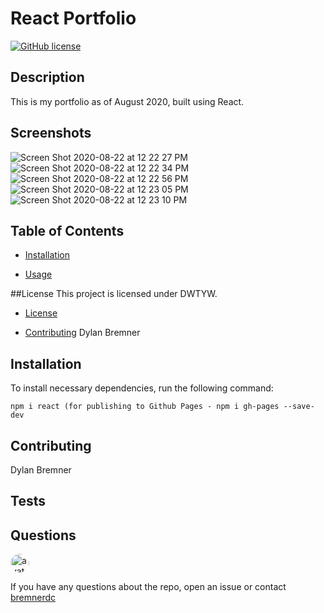 
# React Portfolio
[![GitHub license](https://img.shields.io/badge/license-DWTYW-blue.svg)](https://github.com/bremnerdc/MyReactPortfolio)

## Description

This is my portfolio as of August 2020, built using React.

## Screenshots
![Screen Shot 2020-08-22 at 12 22 27 PM](https://user-images.githubusercontent.com/61300825/90964079-4a2ba380-e472-11ea-9820-3d93459c6494.png)
![Screen Shot 2020-08-22 at 12 22 34 PM](https://user-images.githubusercontent.com/61300825/90964087-50218480-e472-11ea-8843-8d6d4dd4195f.png)
![Screen Shot 2020-08-22 at 12 22 56 PM](https://user-images.githubusercontent.com/61300825/90964090-531c7500-e472-11ea-94a8-a681c4184f2c.png)
![Screen Shot 2020-08-22 at 12 23 05 PM](https://user-images.githubusercontent.com/61300825/90964093-56176580-e472-11ea-9984-90c29aaceea1.png)
![Screen Shot 2020-08-22 at 12 23 10 PM](https://user-images.githubusercontent.com/61300825/90964094-59aaec80-e472-11ea-84de-26f45daebcb8.png)

## Table of Contents 

* [Installation](#installation)

* [Usage](#usage)

##License
      This project is licensed under DWTYW.
      
* [License](#license)

* [Contributing](#contributing)
Dylan Bremner

## Installation

To install necessary dependencies, run the following command:

```
npm i react (for publishing to Github Pages - npm i gh-pages --save-dev
```

## Contributing

Dylan Bremner

## Tests

## Questions

<img src="https://avatars3.githubusercontent.com/u/61300825?v=4" alt="avatar" style="border-radius: 16px" width="30" />

If you have any questions about the repo, open an issue or contact [bremnerdc](https://api.github.com/users/bremnerdc)

